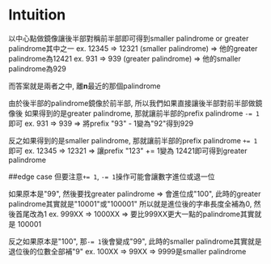 # Intuition

以中心點做鏡像讓後半部對稱前半部即可得到smaller palindrome or greater palindrome其中之一
ex. 12345 => 12321 (smaller palindrome) => 他的greater palindrome為12421
ex. 931 => 939 (greater palindrome) => 他的smaller palindrome為929

而答案就是兩者之中, 離**n**最近的那個palindrome

由於後半部的palindrome鏡像於前半部, 所以我們如果直接讓後半部對前半部做鏡像後
如果得到的是greater palindrome, 那就讓前半部的prefix palindrome `-= 1`即可
ex. 931 => 939 => 將prefix "93" - 1變為"92"得到929

反之如果得到的是smaller palindrome, 那就讓前半部的prefix palindrome `+= 1`即可
ex. 12345 => 12321 => 讓prefix "123" += 1變為 12421即可得到greater palindrome

##edge case
但要注意`+= 1`, `-= 1`操作可能會讓數字進位或退一位

如果原本是"99", 然後要找greater palindrome => 會進位成"100", 此時的greater palindrome其實就是"10001"或"100001"
所以就是進位後的字串長度全補為0, 然後首尾改為1
ex. 999XX => 1000XX => 要比999XX更大一點的palindrome其實就是 100001

反之如果原本是"100", 那`-= 1`後會變成"99", 此時的smaller palindrome其實就是退位後的位數全部補"9"
ex. 100XX => 99XX => 9999是smaller palindrome
